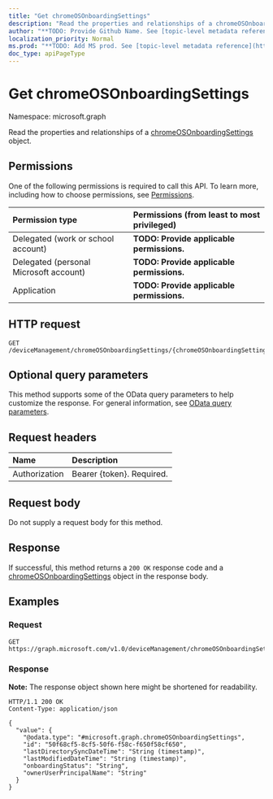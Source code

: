 ```yaml
---
title: "Get chromeOSOnboardingSettings"
description: "Read the properties and relationships of a chromeOSOnboardingSettings object."
author: "**TODO: Provide Github Name. See [topic-level metadata reference](https://msgo.azurewebsites.net/add/document/guidelines/metadata.html#topic-level-metadata)**"
localization_priority: Normal
ms.prod: "**TODO: Add MS prod. See [topic-level metadata reference](https://msgo.azurewebsites.net/add/document/guidelines/metadata.html#topic-level-metadata)**"
doc_type: apiPageType
---
```


# Get chromeOSOnboardingSettings
Namespace: microsoft.graph



Read the properties and relationships of a [chromeOSOnboardingSettings](../resources/chromeosonboardingsettings.md) object.

## Permissions
One of the following permissions is required to call this API. To learn more, including how to choose permissions, see [Permissions](/graph/permissions-reference).

|Permission type|Permissions (from least to most privileged)|
|:---|:---|
|Delegated (work or school account)|**TODO: Provide applicable permissions.**|
|Delegated (personal Microsoft account)|**TODO: Provide applicable permissions.**|
|Application|**TODO: Provide applicable permissions.**|

## HTTP request

<!-- {
  "blockType": "ignored"
}
-->
``` http
GET /deviceManagement/chromeOSOnboardingSettings/{chromeOSOnboardingSettingsId}
```

## Optional query parameters
This method supports some of the OData query parameters to help customize the response. For general information, see [OData query parameters](/graph/query-parameters).

## Request headers
|Name|Description|
|:---|:---|
|Authorization|Bearer {token}. Required.|

## Request body
Do not supply a request body for this method.

## Response

If successful, this method returns a `200 OK` response code and a [chromeOSOnboardingSettings](../resources/chromeosonboardingsettings.md) object in the response body.

## Examples

### Request
<!-- {
  "blockType": "request",
  "name": "get_chromeosonboardingsettings"
}
-->
``` http
GET https://graph.microsoft.com/v1.0/deviceManagement/chromeOSOnboardingSettings/{chromeOSOnboardingSettingsId}
```


### Response
**Note:** The response object shown here might be shortened for readability.
<!-- {
  "blockType": "response",
  "truncated": true,
  "@odata.type": "microsoft.graph.chromeOSOnboardingSettings"
}
-->
``` http
HTTP/1.1 200 OK
Content-Type: application/json

{
  "value": {
    "@odata.type": "#microsoft.graph.chromeOSOnboardingSettings",
    "id": "50f68cf5-8cf5-50f6-f58c-f650f58cf650",
    "lastDirectorySyncDateTime": "String (timestamp)",
    "lastModifiedDateTime": "String (timestamp)",
    "onboardingStatus": "String",
    "ownerUserPrincipalName": "String"
  }
}
```

